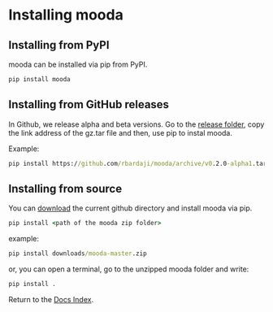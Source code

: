 # Installing mooda

## Installing from PyPI

mooda can be installed via pip from PyPI.

```cmd
pip install mooda
```

## Installing from GitHub releases

In Github, we release alpha and beta versions. Go to the [release folder](https://github.com/rbardaji/mooda/releases), copy the link address of the gz.tar file and then, use pip to instal mooda.

Example:

```cmd
pip install https://github.com/rbardaji/mooda/archive/v0.2.0-alpha1.tar.gz
```

## Installing from source

You can [download](https://github.com/rbardaji/mooda/archive/master.zip) the current github directory and install mooda via pip.

```cmd
pip install <path of the mooda zip folder>
```

example:

```cmd
pip install downloads/mooda-master.zip
```

or, you can open a terminal, go to the unzipped mooda folder and write:

```cmd
pip install .
```

Return to the [Docs Index](../index_docs.md).
